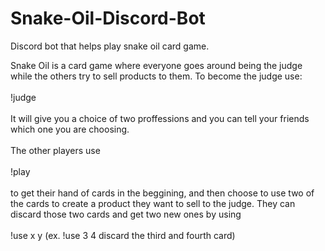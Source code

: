 # Snake-Oil-Discord-Bot
Discord bot that helps play snake oil card game.

Snake Oil is a card game where everyone goes around being the judge while the others try to sell products to them. To become the judge use:
<br>
<br>
!judge
<br>
<br>
It will give you a choice of two proffessions and you can tell your friends which one you are choosing.
<br>
<br>
The other players use  
<br>
!play
<br>
<br>
to get their hand of cards in the beggining, and then choose to use two of the cards to create a product they want to sell to the judge. They can discard those two cards and get two new ones by using 
<br>
<br>
!use x y (ex. !use 3 4  discard the third and fourth card)

